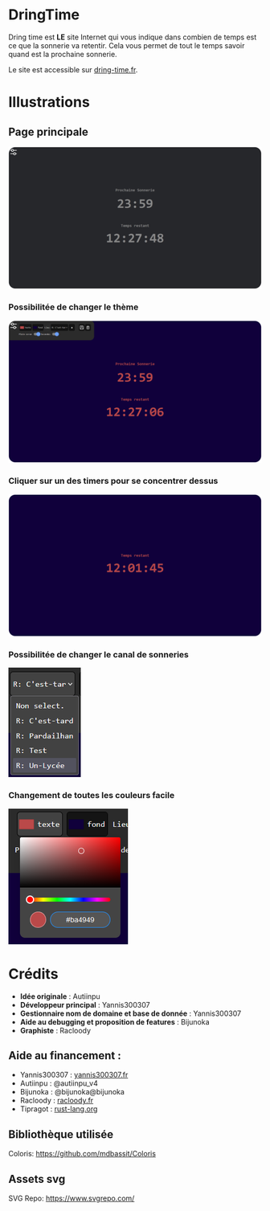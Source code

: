 # **DringTime**

Dring time est **LE** site Internet qui vous indique dans combien de temps est ce que la sonnerie va retentir. Cela vous permet de tout le temps savoir quand est la prochaine sonnerie.

Le site est accessible sur [dring-time.fr](https://dring-time.fr).

# Illustrations

## Page principale

![main-screenshot](https://github.com/PardaSuperDev/DringTime/blob/main/.github/repo_assets/dring-time-screenshot-1.png?raw=true)

### Possibilitée de changer le thème

![other-color-screenshot](https://github.com/PardaSuperDev/DringTime/blob/main/.github/repo_assets/dring-time-screenshot-2.png?raw=true)

### Cliquer sur un des timers pour se concentrer dessus

![timer-focus-screenshot](https://github.com/PardaSuperDev/DringTime/blob/main/.github/repo_assets/dring-time-screenshot-3.png?raw=true)

### Possibilitée de changer le canal de sonneries

![provider-select-screenshot](https://github.com/PardaSuperDev/DringTime/blob/main/.github/repo_assets/dring-time-provider-selection-screenshot.png?raw=true)

### Changement de toutes les couleurs facile

![other-color-screenshot](https://github.com/PardaSuperDev/DringTime/blob/main/.github/repo_assets/dring-time-color-selection-screenshot.png?raw=true)

# Crédits

- **Idée originale** : Autiinpu
- **Développeur principal** : Yannis300307
- **Gestionnaire nom de domaine et base de donnée** : Yannis300307
- **Aide au debugging et proposition de features** : Bijunoka
- **Graphiste** : Racloody

## Aide au financement :
- Yannis300307 : [yannis300307.fr](https://yannis300307.fr/)
- Autiinpu : @autiinpu_v4
- Bijunoka : @bijunoka@bijunoka
- Racloody : [racloody.fr](https://racloody.fr/)
- Tipragot : [rust-lang.org](https://www.rust-lang.org/fr)

<!-- Ajouter lien vers page des crédits -->

## Bibliothèque utilisée

Coloris: https://github.com/mdbassit/Coloris

## Assets svg

SVG Repo: https://www.svgrepo.com/

